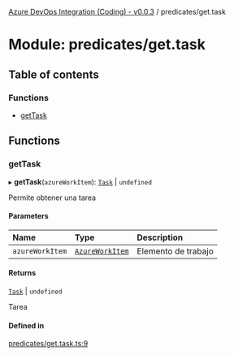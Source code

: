 [Azure DevOps Integration (Coding) - v0.0.3](../README.md) / predicates/get.task

# Module: predicates/get.task

## Table of contents

### Functions

- [getTask](predicates_get_task.md#gettask)

## Functions

### getTask

▸ **getTask**(`azureWorkItem`): [`Task`](../classes/models_agile_task.Task.md) \| `undefined`

Permite obtener una tarea

#### Parameters

| Name | Type | Description |
| :------ | :------ | :------ |
| `azureWorkItem` | [`AzureWorkItem`](../classes/models_azureDevOps_azureWorkItem.AzureWorkItem.md) | Elemento de trabajo |

#### Returns

[`Task`](../classes/models_agile_task.Task.md) \| `undefined`

Tarea

#### Defined in

[predicates/get.task.ts:9](https://github.com/jeysgar1/azure-devops-api-kms/blob/71b51ad/src/predicates/get.task.ts#L9)
